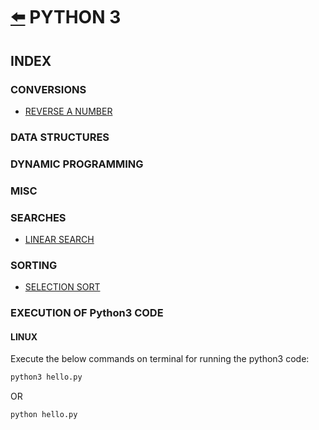 # [:arrow_left:](../README.md) PYTHON 3

## INDEX

### CONVERSIONS

* [REVERSE A NUMBER](Conversions/reverse.py)

### DATA STRUCTURES

### DYNAMIC PROGRAMMING

### MISC

### SEARCHES

* [LINEAR SEARCH](Searches/linearsearch.py)

### SORTING

* [SELECTION SORT](Sorting/SelectionSort.py)

### EXECUTION OF Python3 CODE

#### LINUX

Execute the below commands on terminal for running the python3 code:

```bash
python3 hello.py
```

OR

```bash
python hello.py
```
